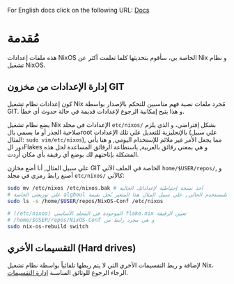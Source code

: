 For English docs click on the following URL: [Docs](../../README.md)
# مُقدمة
هذه ملفات إعدادات NixOS الخاصة بي، سأقوم بتحديثها كلما تعلمت أكثر عن Nix و نظام تشغيل NixOS.

## إدارة الإعدادات من مخزون GIT

كون إعدادات نظام تشغيل Nix مُجرد ملفات نصية فهم مناسبين للتحكم بالإصدار بواسطة GIT. و هذا يتيح إمكانية الرجوع لإعدادات قديمة في حالة حدوث أي خطأ.

يضع نظام تشغيل Nix الإعدادات في مجلد `etc/nixos/` بشكل إفتراضي، و الذي يلزم صلاحية الجذر أو ما يسمي بالroot بالإنجليزية للتعديل علي تلك الإعدادات (علي سبيل المثال: `sudo vim/etc/nixos`), مما يجعل الأمر غير ملائم للإستخدام اليومي, و هنا يأتي دور الFlakes و هي بمعني رقائق بالعربية, باستطاعة الرقائق المساعدة لحل هذه المشكلة بإتاحتهم لك بوضع أي رقيقة بأي مكان أردت.

علي سبيل المثال, أنا أضع مخازن GIT الخاصة في الملف الآتي `home/$USER/repos/`, و أصنع رابط رمزي في مجلد `etc/nixos/` كالآتي:
```bash
sudo mv /etc/nixos /etc/nixos.bak # أخذ نسخة إحتياطية لإعداداتك الحالية
# علي توزيعتي الخاصة alghoul متغير موجود في معظم توزيعات لينكس و يُشير للمستخدم الحالي, علي سبيل المثال هذا المتغير يُحل بقيمة $USER 
sudo ls -s /home/$USER/repos/NixOS-Conf /etc/nixos

# (/etc/nixos) الموجودة في المجلد الأساسي flake.nix تعيين الرقيقة 
# /home/$USER/repos/NixOS-Conf و هي مجرد رابط من 
sudo nix-os-rebuild switch

```

## التقسيمات الأخري (Hard drives)
لإضافة و ربط التقسيمات الأخري التي لا يتم ربطها تلقائياً بواسطة نظام تشغيل Nix، الرجاء الرجوع للوثائق المناسبة [إدارة التقسيمات](/docs/ar/partitions.md).

